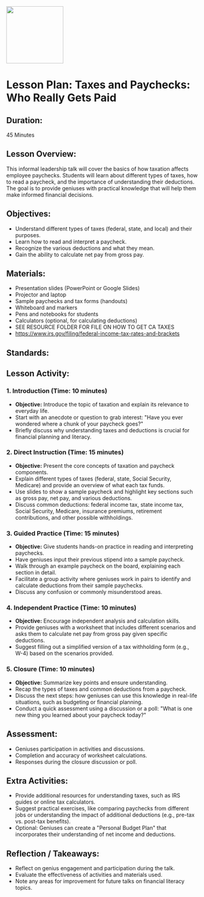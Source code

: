 <img src="https://github.com/Hgp-GeniusLabs/Curriculum/blob/10734f2c827128dde773ea4f266d154d46977866/Org-Wide/Assets/hgp_logo_original.png" width="150"/>

# Lesson Plan: Taxes and Paychecks: Who Really Gets Paid

## **Duration:**
45 Minutes

## **Lesson Overview:**
This informal leadership talk will cover the basics of how taxation affects employee paychecks. Students will learn about different types of taxes, how to read a paycheck, and the importance of understanding their deductions. The goal is to provide geniuses with practical knowledge that will help them make informed financial decisions.

## **Objectives:**
- Understand different types of taxes (federal, state, and local) and their purposes.
- Learn how to read and interpret a paycheck.
- Recognize the various deductions and what they mean.
- Gain the ability to calculate net pay from gross pay.

## **Materials:**
- Presentation slides (PowerPoint or Google Slides)
- Projector and laptop
- Sample paychecks and tax forms (handouts)
- Whiteboard and markers
- Pens and notebooks for students
- Calculators (optional, for calculating deductions)
- SEE RESOURCE FOLDER FOR FILE ON HOW TO GET CA TAXES
- https://www.irs.gov/filing/federal-income-tax-rates-and-brackets

## **Standards:**


## **Lesson Activity:**

### 1. **Introduction (Time: 10 minutes)**
   - **Objective:** Introduce the topic of taxation and explain its relevance to everyday life.
   - Start with an anecdote or question to grab interest: "Have you ever wondered where a chunk of your paycheck goes?"
   - Briefly discuss why understanding taxes and deductions is crucial for financial planning and literacy.

### 2. **Direct Instruction (Time: 15 minutes)**
   - **Objective:** Present the core concepts of taxation and paycheck components.
   - Explain different types of taxes (federal, state, Social Security, Medicare) and provide an overview of what each tax funds.
   - Use slides to show a sample paycheck and highlight key sections such as gross pay, net pay, and various deductions.
   - Discuss common deductions: federal income tax, state income tax, Social Security, Medicare, insurance premiums, retirement contributions, and other possible withholdings.

### 3. **Guided Practice (Time: 15 minutes)**
   - **Objective:** Give students hands-on practice in reading and interpreting paychecks.
   - Have geniuses input their previous stipend into a sample paycheck.
   - Walk through an example paycheck on the board, explaining each section in detail.
   - Facilitate a group activity where geniuses work in pairs to identify and calculate deductions from their sample paychecks.
   - Discuss any confusion or commonly misunderstood areas.

### 4. **Independent Practice (Time: 10 minutes)**
   - **Objective:** Encourage independent analysis and calculation skills.
   - Provide geniuses with a worksheet that includes different scenarios and asks them to calculate net pay from gross pay given specific deductions.
   - Suggest filling out a simplified version of a tax withholding form (e.g., W-4) based on the scenarios provided.

### 5. **Closure (Time: 10 minutes)**
   - **Objective:** Summarize key points and ensure understanding.
   - Recap the types of taxes and common deductions from a paycheck.
   - Discuss the next steps: how geniuses can use this knowledge in real-life situations, such as budgeting or financial planning.
   - Conduct a quick assessment using a discussion or a poll: "What is one new thing you learned about your paycheck today?"

## **Assessment:**
- Geniuses participation in activities and discussions.
- Completion and accuracy of worksheet calculations.
- Responses during the closure discussion or poll.

## **Extra Activities:**
- Provide additional resources for understanding taxes, such as IRS guides or online tax calculators.
- Suggest practical exercises, like comparing paychecks from different jobs or understanding the impact of additional deductions (e.g., pre-tax vs. post-tax benefits).
- Optional: Geniuses can create a "Personal Budget Plan" that incorporates their understanding of net income and deductions.

## **Reflection / Takeaways:**
- Reflect on genius engagement and participation during the talk.
- Evaluate the effectiveness of activities and materials used.
- Note any areas for improvement for future talks on financial literacy topics.
